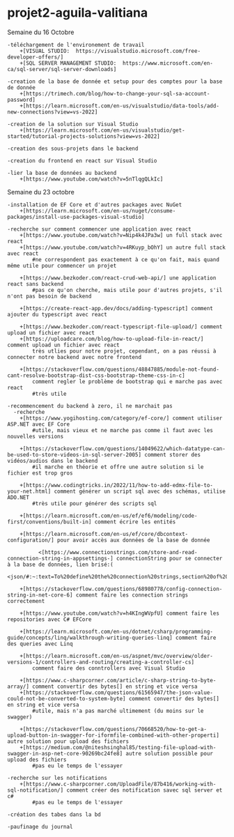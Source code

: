 # projet2-aguila-valitiana

Semaine du 16 Octobre

    -téléchargement de l'environement de travail
        +[VISUAL STUDIO:  https://visualstudio.microsoft.com/free-developer-offers/]
        +[SQL SERVER MANAGEMENT STUDIO:  https://www.microsoft.com/en-ca/sql-server/sql-server-downloads]
        
    -creation de la base de donnée et setup pour des comptes pour la base de donnée
        +[https://trimech.com/blog/how-to-change-your-sql-sa-account-password]
        +[https://learn.microsoft.com/en-us/visualstudio/data-tools/add-new-connections?view=vs-2022]
        
    -creation de la solution sur Visual Studio
        +[https://learn.microsoft.com/en-us/visualstudio/get-started/tutorial-projects-solutions?view=vs-2022]
        
    -creation des sous-projets dans le backend
    
    -creation du frontend en react sur Visual Studio
    
    -lier la base de données au backend
        +[https://www.youtube.com/watch?v=5nTlqgQLkIc] 

Semaine du 23 octobre
  
    -installation de EF Core et d'autres packages avec NuGet
        +[https://learn.microsoft.com/en-us/nuget/consume-packages/install-use-packages-visual-studio]

    -recherche sur comment commencer une application avec react
        +[https://www.youtube.com/watch?v=Nip4k4JPa3w] un full stack avec react
        +[https://www.youtube.com/watch?v=4RKuyp_bOhY] un autre full stack avec react
            #ne correspondent pas exactement à ce qu'on fait, mais quand même utile pour commencer un projet
            
        +[https://www.bezkoder.com/react-crud-web-api/] une application react sans backend
            #pas ce qu'on cherche, mais utile pour d'autres projets, s'il n'ont pas besoin de backend
        
        +[https://create-react-app.dev/docs/adding-typescript] comment ajouter du typescript avec react
        
        +[https://www.bezkoder.com/react-typescript-file-upload/] comment upload un fichier avec react
        +[https://uploadcare.com/blog/how-to-upload-file-in-react/] comment upload un fichier avec react
            très utlies pour notre projet, cependant, on a pas réussi à connecter notre backend avec notre frontend
            
        +[https://stackoverflow.com/questions/48847885/module-not-found-cant-resolve-bootstrap-dist-css-bootstrap-theme-css-in-c]
            comment regler le problème de bootstrap qui e marche pas avec react
            #très utile
    
    -recommencement du backend à zero, il ne marchait pas
      -recherche
        +[https://www.yogihosting.com/category/ef-core/] comment utiliser ASP.NET avec EF Core
            #utile, mais vieux et ne marche pas comme il faut avec les nouvelles versions
            
        +[https://stackoverflow.com/questions/14049622/which-datatype-can-be-used-to-store-videos-in-sql-server-2005] comment storer des vidéos/audios dans le backend
            #il marche en théorie et offre une autre solution si le fichier est trop gros
            
        +[https://www.codingtricks.in/2022/11/how-to-add-edmx-file-to-your-net.html] comment générer un script sql avec des schémas, utilise ADO.NET
            #très utile pour générer des scripts sql

        +[https://learn.microsoft.com/en-us/ef/ef6/modeling/code-first/conventions/built-in] comment écrire les entités
        
        +[https://learn.microsoft.com/en-us/ef/core/dbcontext-configuration/] pour avoir accès aux données de la base de donnée
        
              <[https://www.connectionstrings.com/store-and-read-connection-string-in-appsettings-] connectionString pour se connecter à la base de données, lien brisé:(
              <json/#:~:text=To%20define%20the%20connection%20strings,section%20of%20the%20JSON%20structure.&text=Now%20we%20can%20read%20it,Extensions.

        +[https://stackoverflow.com/questions/68980778/config-connection-string-in-net-core-6] comment faire les connection strings correctement
        
        +[https://www.youtube.com/watch?v=h4KIngWVpfU] comment faire les repositories avec C# EFCore
        
        +[https://learn.microsoft.com/en-us/dotnet/csharp/programming-guide/concepts/linq/walkthrough-writing-queries-linq] comment faire des queries avec Linq
        
        +[https://learn.microsoft.com/en-us/aspnet/mvc/overview/older-versions-1/controllers-and-routing/creating-a-controller-cs]
            comment faire des conntrollers avec Visual Studio
            
        +[https://www.c-sharpcorner.com/article/c-sharp-string-to-byte-array/] comment convertir des bytes[] en string et vice versa
        +[https://stackoverflow.com/questions/61565947/the-json-value-could-not-be-converted-to-system-byte] comment convertir des bytes[] en string et vice versa
            #utile, mais n'a pas marché ultimement (du moins sur le swagger)
            
        +[https://stackoverflow.com/questions/70668520/how-to-get-a-upload-button-in-swagger-for-iformfile-combined-with-other-properti] autre solution pour upload des fichiers
        +[https://medium.com/@niteshsinghal85/testing-file-upload-with-swagger-in-asp-net-core-90269bc24fe8] autre solution possible pour upload des fichiers
            #pas eu le temps de l'essayer

    -recherche sur les notifications
        +[https://www.c-sharpcorner.com/UploadFile/87b416/working-with-sql-notification/] comment créer des notification savec sql server et c#
            #pas eu le temps de l'essayer

    -création des tabes dans la bd

    -paufinage du journal

